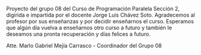 Proyecto del grupo 08 del Curso de Programación Paralela Sección 2, digirida e impartida por el docente Jorge Luis Chávez Soto. Agradecemos al profesor por sus enseñanzas y por decidir enseñarnos el curso.
Esperamos que algún día vuelva a enseñarnos otro curso a futuro y también le deseamos una pronta recuperación y días felices a futuro.


Atte.
Marlo Gabriel Mejía Carrasco - Coordinador del Grupo 08
